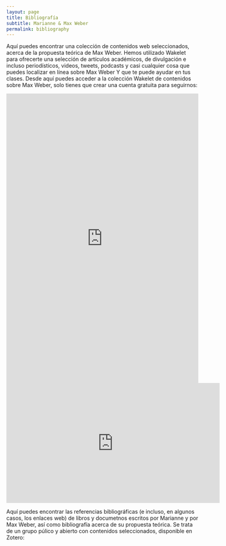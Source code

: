 ```yaml
---
layout: page
title: Bibliografía
subtitle: Marianne & Max Weber
permalink: bibliography
---
```


Aquí puedes encontrar una colección de contenidos web seleccionados, acerca de la propuesta teórica de Max Weber. Hemos utilizado Wakelet para ofrecerte una selección de artículos académicos, de divulgación e incluso periodísticos, videos, tweets, podcasts y casi cualquier cosa que puedes localizar en línea sobre Max Weber Y que te puede ayudar en tus clases. Desde aquí puedes acceder a la colección Wakelet de contenidos sobre Max Weber, solo tienes que crear una cuenta gratuita para seguirnos:

<iframe class="wakeletEmbed" width="100%" height="760px" src="https://embed.wakelet.com/wakes/Yxk0TreB1s0gFxpdKWhbQ/grid?border=1" style="border: none" allow="autoplay"></iframe><!-- Please only call https://embed-assets.wakelet.com/wakelet-embed.js once per page --><script src="https://embed-assets.wakelet.com/wakelet-embed.js" charset="UTF-8"></script>

<iframe width="560" height="315" src="https://www.youtube.com/embed/69VF7mT4nRU" title="YouTube video player" frameborder="0" allow="accelerometer; autoplay; clipboard-write; encrypted-media; gyroscope; picture-in-picture" allowfullscreen></iframe>

Aquí puedes encontrar las referencias bibliográficas (e incluso, en algunos casos, los enlaces web) de libros y documetnos escritos por Marianne y por Max Weber, así como bibliografía acerca de su propuesta teórica. Se trata de un grupo púlico y abierto con contenidos seleccionados, disponible en Zotero: 

<script src="https://bibbase.org/show?bib=https%3A%2F%2Fapi.zotero.org%2Fgroups%2F4395680%2Fitems%3Fkey%3D8nFMMhKltqyZULmOWA3zTIjy%26format%3Dbibtex%26limit%3D100&jsonp=1"></script>
